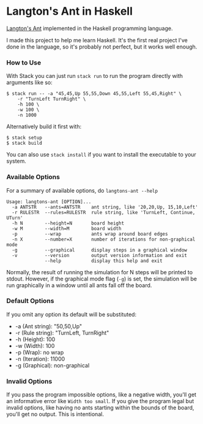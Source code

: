 # Langton's Ant in Haskell


[Langton's Ant](https://en.wikipedia.org/wiki/Langton%27s_ant) implemented in
the Haskell programming language.

I made this project to help me learn Haskell. It's the first real project I've
done in the language, so it's probably not perfect, but it works well enough.

### How to Use

With Stack you can just run `stack run` to run the program directly with
arguments like so:

```
$ stack run -- -a "45,45,Up 55,55,Down 45,55,Left 55,45,Right" \
    -r "TurnLeft TurnRight" \
    -h 100 \
    -w 100 \
    -n 1000
```

Alternatively build it first with:

```
$ stack setup
$ stack build
```

You can also use `stack install` if you want to install the executable to your
system.

### Available Options

For a summary of available options, do `langtons-ant --help`

```
Usage: langtons-ant [OPTION]...
  -a ANTSTR   --ants=ANTSTR    ant string, like '20,20,Up, 15,10,Left'
  -r RULESTR  --rules=RULESTR  rule string, like 'TurnLeft, Continue, UTurn'
  -h N        --height=N       board height
  -w M        --width=M        board width
  -p          --wrap           ants wrap around board edges
  -n X        --number=X       number of iterations for non-graphical mode
  -g          --graphical      display steps in a graphical window
  -v          --version        output version information and exit
              --help           display this help and exit
```

Normally, the result of running the simulation for N steps will be printed to
stdout. However, if the graphical mode flag (`-g`) is set, the simulation will
be run graphically in a window until all ants fall off the board.

### Default Options

If you omit any option its default will be substituted:

* -a (Ant string): "50,50,Up"
* -r (Rule string): "TurnLeft, TurnRight"
* -h (Height): 100
* -w (Width): 100
* -p (Wrap): no wrap
* -n (Iteration): 11000
* -g (Graphical): non-graphical

### Invalid Options

If you pass the program impossible options, like a negative width, you'll get an
informative error like `Width too small`. If you give the program legal but
invalid options, like having no ants starting within the bounds of the board,
you'll get no output. This is intentional.
